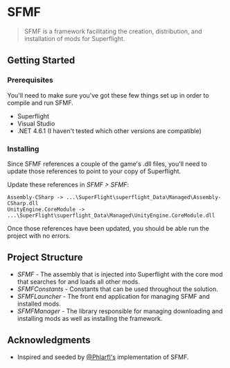 # SFMF

> SFMF is a framework facilitating the creation, distribution, and installation of mods for Superflight.

## Getting Started

### Prerequisites

You'll need to make sure you've got these few things set up in order to compile and run SFMF.

- Superflight
- Visual Studio
- .NET 4.6.1 (I haven't tested which other versions are compatible)

### Installing

Since SFMF references a couple of the game's .dll files, you'll need to update those references to point to your copy of Superflight.

Update these references in _SFMF > SFMF_:

```
Assembly-CSharp -> ...\SuperFlight\superflight_Data\Managed\Assembly-CSharp.dll
UnityEngine.CoreModule -> ...\SuperFlight\superflight_Data\Managed\UnityEngine.CoreModule.dll
```

Once those references have been updated, you should be able run the project with no errors.

## Project Structure

- _SFMF_ - The assembly that is injected into Superflight with the core mod that searches for and loads all other mods.
- _SFMFConstants_ - Constants that can be used throughout the solution.
- _SFMFLauncher_ - The front end application for managing SFMF and installed mods.
- _SFMFManager_ - The library responsible for managing downloading and installing mods as well as installing the framework.

## Acknowledgments

- Inspired and seeded by [@Phlarfl's](https://github.com/Phlarfl) implementation of SFMF.
